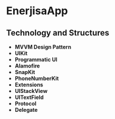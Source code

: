 # EnerjisaApp

## Technology and Structures

- **MVVM Design Pattern**
- **UIKit**
- **Programmatic UI**
- **Alamofire**
- **SnapKit**
- **PhoneNumberKit**
- **Extensions**
- **UIStackView**
- **UITextField**
- **Protocol**
- **Delegate**

